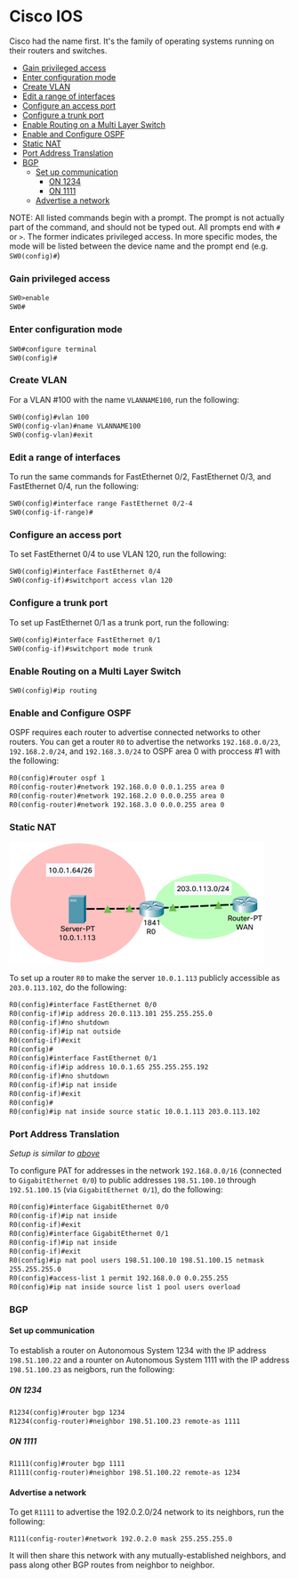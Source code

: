 <!--
SPDX-FileCopyrightText: 2021 - 2023 Eli Array Minkoff

SPDX-License-Identifier: MIT
-->

# Cisco IOS

Cisco had the name first. It's the family of operating systems running on their routers and switches.

<!-- vim-markdown-toc GitLab -->

* [Gain privileged access](#gain-privileged-access)
* [Enter configuration mode](#enter-configuration-mode)
* [Create VLAN](#create-vlan)
* [Edit a range of interfaces](#edit-a-range-of-interfaces)
* [Configure an access port](#configure-an-access-port)
* [Configure a trunk port](#configure-a-trunk-port)
* [Enable Routing on a Multi Layer Switch](#enable-routing-on-a-multi-layer-switch)
* [Enable and Configure OSPF](#enable-and-configure-ospf)
* [Static NAT](#static-nat)
* [Port Address Translation](#port-address-translation)
* [BGP](#bgp)
  * [Set up communication](#set-up-communication)
    * [ON 1234](#on-1234)
    * [ON 1111](#on-1111)
  * [Advertise a network](#advertise-a-network)

<!-- vim-markdown-toc -->

NOTE: All listed commands begin with a prompt. The prompt is not actually part of the command, and should not be typed out. All prompts end with `#` or `>`. The former indicates privileged access. In more specific modes, the mode will be listed between the device name and the prompt end (e.g. `SW0(config)#`)

### Gain privileged access
```cisco
SW0>enable
SW0#
```

### Enter configuration mode
```cisco
SW0#configure terminal
SW0(config)#
```

### Create VLAN
For a VLAN #100 with the name `VLANNAME100`, run the following:
```cisco
SW0(config)#vlan 100
SW0(config-vlan)#name VLANNAME100
SW0(config-vlan)#exit
```

### Edit a range of interfaces
To run the same commands for FastEthernet 0/2, FastEthernet 0/3, and FastEthernet 0/4, run the following:
```cisco
SW0(config)#interface range FastEthernet 0/2-4
SW0(config-if-range)#
```

### Configure an access port
To set FastEthernet 0/4 to use VLAN 120, run the following:
```cisco
SW0(config)#interface FastEthernet 0/4
SW0(config-if)#switchport access vlan 120
```

### Configure a trunk port
To set up FastEthernet 0/1 as a trunk port, run the following:
```cisco
SW0(config)#interface FastEthernet 0/1
SW0(config-if)#switchport mode trunk
```

### Enable Routing on a Multi Layer Switch
```cisco
SW0(config)#ip routing
```

### Enable and Configure OSPF
OSPF requires each router to advertise connected networks to other routers. You can get a router `R0` to advertise the networks `192.168.0.0/23`, `192.168.2.0/24`, and `192.168.3.0/24` to OSPF area 0 with proccess #1 with the following:

```cisco
R0(config)#router ospf 1
R0(config-router)#network 192.168.0.0 0.0.1.255 area 0
R0(config-router)#network 192.168.2.0 0.0.0.255 area 0
R0(config-router)#network 192.168.3.0 0.0.0.255 area 0
```

### Static NAT
![Screenshot of sample setup in Cisco Packet Tracer](img/Cisco-IOS-img1.png)

To set up a router `R0` to make the server `10.0.1.113` publicly accessible as `203.0.113.102`, do the following:
```cisco
R0(config)#interface FastEthernet 0/0
R0(config-if)#ip address 20.0.113.101 255.255.255.0
R0(config-if)#no shutdown
R0(config-if)#ip nat outside
R0(config-if)#exit
R0(config)#
R0(config)#interface FastEthernet 0/1
R0(config-if)#ip address 10.0.1.65 255.255.255.192
R0(config-if)#no shutdown
R0(config-if)#ip nat inside
R0(config-if)#exit
R0(config)#
R0(config)#ip nat inside source static 10.0.1.113 203.0.113.102
```

### Port Address Translation
*Setup is similar to [above](#static-nat)*

To configure PAT for addresses in the network `192.168.0.0/16` (connected to `GigabitEthernet 0/0`) to public addresses `198.51.100.10` through `192.51.100.15` (via `GigabitEthernet 0/1`), do the following:
```cisco
R0(config)#interface GigabitEthernet 0/0
R0(config-if)#ip nat inside
R0(config-if)#exit
R0(config)#interface GigabitEthernet 0/1
R0(config-if)#ip nat inside
R0(config-if)#exit
R0(config)#ip nat pool users 198.51.100.10 198.51.100.15 netmask 255.255.255.0
R0(config)#access-list 1 permit 192.168.0.0 0.0.255.255
R0(config)#ip nat inside source list 1 pool users overload
```

### BGP

#### Set up communication

To establish a router on Autonomous System 1234 with the IP address `198.51.100.22` and a rounter on Autonomous System 1111 with the IP address `198.51.100.23` as neigbors, run the following:

##### ON 1234
```cisco
R1234(config)#router bgp 1234
R1234(config-router)#neighbor 198.51.100.23 remote-as 1111
```

##### ON 1111
```cisco
R1111(config)#router bgp 1111
R1111(config-router)#neighbor 198.51.100.22 remote-as 1234
```

#### Advertise a network

To get `R1111` to advertise the 192.0.2.0/24 network to its neighbors, run the following:
```cisco
R111(config-router)#network 192.0.2.0 mask 255.255.255.0
```
It will then share this network with any mutually-established neighbors, and pass along other BGP routes from neighbor to neighbor.
